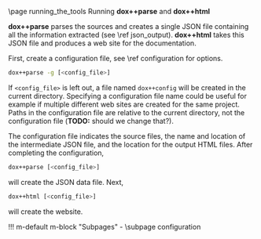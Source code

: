 \page running_the_tools Running **dox++parse** and **dox++html**

**dox++parse** parses the sources and creates a single JSON file containing
all the information extracted (see \ref json_output). **dox++html** takes
this JSON file and produces a web site for the documentation.

First, create a configuration file, see \ref configuration for options.
```bash
dox++parse -g [<config_file>]
```
If `<config_file>` is left out, a file named `dox++config` will be created in the
current directory. Specifying a configuration file name could be useful for
example if multiple different web sites are created for the same project.
Paths in the configuration file are relative to the current
directory, not the configuration file (**TODO:** should we change that?).

The configuration file indicates the source files, the name and location
of the intermediate JSON file, and the location for the output HTML files.
After completing the configuration,
```bash
dox++parse [<config_file>]
```
will create the JSON data file. Next,
```bash
dox++html [<config_file>]
```
will create the website.

!!! m-default m-block "Subpages"
    - \subpage configuration
